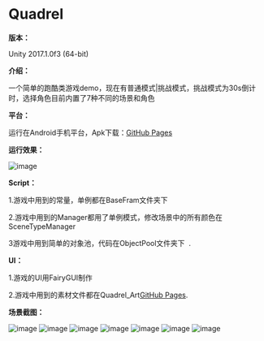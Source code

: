 # Quadrel 

**版本：**  

Unity 2017.1.0f3 (64-bit)  

**介绍：**  

一个简单的跑酷类游戏demo，现在有普通模式|挑战模式，挑战模式为30s倒计时，选择角色目前内置了7种不同的场景和角色  

**平台：**  

运行在Android手机平台，Apk下载：[GitHub Pages](https://github.com/kurong00/Quadrel_Unity/blob/master/QUADREL.apk)


**运行效果：**

![image](https://github.com/kurong00/Quadrel_Unity/blob/master/normalGIF.gif )     




**Script：**  

1.游戏中用到的常量，单例都在BaseFram文件夹下  

2.游戏中用到的Manager都用了单例模式，修改场景中的所有颜色在SceneTypeManager  

3游戏中用到简单的对象池，代码在ObjectPool文件夹下  .






**UI：**  

1.游戏的UI用FairyGUI制作  

2.游戏中用到的素材文件都在Quadrel_Art[GitHub Pages](https://github.com/kurong00/Quadrel_Art).  



**场景截图：**  

![image](https://github.com/kurong00/Quadrel_Unity/blob/master/mushroom.PNG ) 
![image](https://github.com/kurong00/Quadrel_Unity/blob/master/cheese.PNG ) 
![image](https://github.com/kurong00/Quadrel_Unity/blob/master/block.PNG ) 
![image](https://github.com/kurong00/Quadrel_Unity/blob/master/sushi.PNG ) 
![image](https://github.com/kurong00/Quadrel_Unity/blob/master/cake.PNG ) 
![image](https://github.com/kurong00/Quadrel_Unity/blob/master/watermelon.PNG ) 
![image](https://github.com/kurong00/Quadrel_Unity/blob/master/bread.PNG ) 
